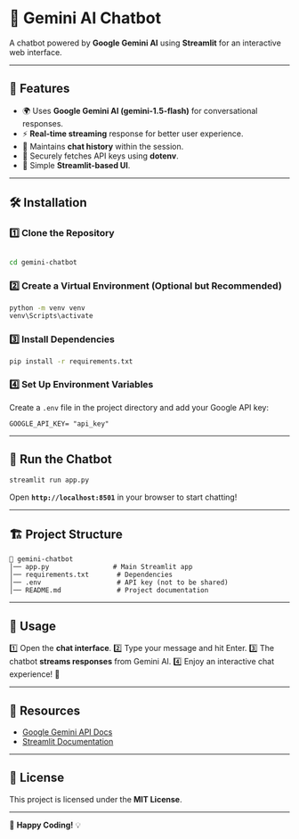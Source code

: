 # 🤖 Gemini AI Chatbot

A chatbot powered by **Google Gemini AI** using **Streamlit** for an interactive web interface.

---

## 🚀 Features
- 🌍 Uses **Google Gemini AI (gemini-1.5-flash)** for conversational responses.
- ⚡ **Real-time streaming** response for better user experience.
- 📝 Maintains **chat history** within the session.
- 🔑 Securely fetches API keys using **dotenv**.
- 🎨 Simple **Streamlit-based UI**.

---

## 🛠 Installation

### **1️⃣ Clone the Repository**
```bash

cd gemini-chatbot
```

### **2️⃣ Create a Virtual Environment (Optional but Recommended)**
```bash
python -m venv venv
venv\Scripts\activate  
```

### **3️⃣ Install Dependencies**
```bash
pip install -r requirements.txt
```

### **4️⃣ Set Up Environment Variables**
Create a `.env` file in the project directory and add your Google API key:
```env
GOOGLE_API_KEY= "api_key"
```

---

## 🚀 Run the Chatbot
```bash
streamlit run app.py
```

Open **`http://localhost:8501`** in your browser to start chatting!

---

## 🏗 Project Structure
```
📂 gemini-chatbot
│── app.py                # Main Streamlit app
│── requirements.txt       # Dependencies
│── .env                   # API key (not to be shared)
│── README.md              # Project documentation
```

---

## 📌 Usage
1️⃣ Open the **chat interface**.
2️⃣ Type your message and hit Enter.
3️⃣ The chatbot **streams responses** from Gemini AI.
4️⃣ Enjoy an interactive chat experience! 🚀

---

## 🔗 Resources
- [Google Gemini API Docs](https://ai.google.dev/)
- [Streamlit Documentation](https://docs.streamlit.io/)

---

## 📜 License
This project is licensed under the **MIT License**.

---

🚀 **Happy Coding!** 💡

